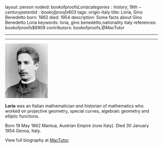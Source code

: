 layout: person
nodeid: bookofproofs$Loria
categories: history,19th-century
parentid: bookofproofs$603
tags: origin-italy
title: Loria, Gino Benedetto
born: 1862
died: 1954
description: Some facts about Gino Benedetto Loria
keywords: loria, gino benedetto,nationality italy
references: bookofproofs$6909
contributors: bookofproofs,@MacTutor

---


---

![Loria.jpg](https://github.com/bookofproofs/bookofproofs.github.io/blob/main/_sources/_assets/images/portraits/Loria.jpg?raw=true)

**Loria** was an Italian mathematician and historian of mathematics who worked on projective geometry, special curves, algebraic geometry and elliptic functions.

Born 19 May 1862 Mantua, Austrian Empire (now Italy). Died 30 January 1954 Genoa, Italy.


View full biography at [MacTutor](https://mathshistory.st-andrews.ac.uk/Biographies/Loria/).